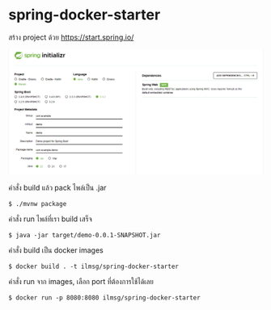 # spring-docker-starter

สร้าง project ด้วย https://start.spring.io/

![](./2024-08-20_024804.png)

คำสั่ง build แล้ว pack ไพล์เป็น .jar

    $ ./mvnw package

คำสั่ง run ไพล์ที่เรา build เสร็จ

    $ java -jar target/demo-0.0.1-SNAPSHOT.jar

คำสั่ง build เป็น docker images

    $ docker build . -t ilmsg/spring-docker-starter

คำสั่ง run จาก images, เลือก port ที่ต้องการใช้ได้เลย

    $ docker run -p 8080:8080 ilmsg/spring-docker-starter
